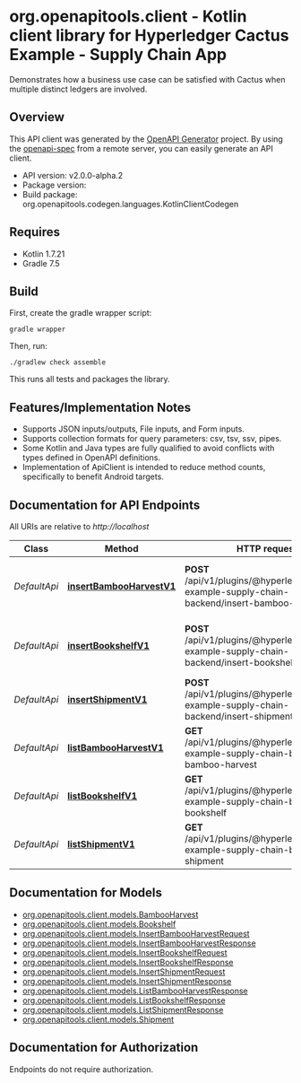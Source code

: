 # org.openapitools.client - Kotlin client library for Hyperledger Cactus Example - Supply Chain App

Demonstrates how a business use case can be satisfied with Cactus when multiple distinct ledgers are involved.

## Overview
This API client was generated by the [OpenAPI Generator](https://openapi-generator.tech) project.  By using the [openapi-spec](https://github.com/OAI/OpenAPI-Specification) from a remote server, you can easily generate an API client.

- API version: v2.0.0-alpha.2
- Package version: 
- Build package: org.openapitools.codegen.languages.KotlinClientCodegen

## Requires

* Kotlin 1.7.21
* Gradle 7.5

## Build

First, create the gradle wrapper script:

```
gradle wrapper
```

Then, run:

```
./gradlew check assemble
```

This runs all tests and packages the library.

## Features/Implementation Notes

* Supports JSON inputs/outputs, File inputs, and Form inputs.
* Supports collection formats for query parameters: csv, tsv, ssv, pipes.
* Some Kotlin and Java types are fully qualified to avoid conflicts with types defined in OpenAPI definitions.
* Implementation of ApiClient is intended to reduce method counts, specifically to benefit Android targets.

<a id="documentation-for-api-endpoints"></a>
## Documentation for API Endpoints

All URIs are relative to *http://localhost*

Class | Method | HTTP request | Description
------------ | ------------- | ------------- | -------------
*DefaultApi* | [**insertBambooHarvestV1**](docs/DefaultApi.md#insertbambooharvestv1) | **POST** /api/v1/plugins/@hyperledger/cactus-example-supply-chain-backend/insert-bamboo-harvest | Inserts the provided BambooHarvest entity to the ledger.
*DefaultApi* | [**insertBookshelfV1**](docs/DefaultApi.md#insertbookshelfv1) | **POST** /api/v1/plugins/@hyperledger/cactus-example-supply-chain-backend/insert-bookshelf | Inserts the provided Bookshelf entity to the ledger.
*DefaultApi* | [**insertShipmentV1**](docs/DefaultApi.md#insertshipmentv1) | **POST** /api/v1/plugins/@hyperledger/cactus-example-supply-chain-backend/insert-shipment | Inserts the provided Shipment entity to the ledger.
*DefaultApi* | [**listBambooHarvestV1**](docs/DefaultApi.md#listbambooharvestv1) | **GET** /api/v1/plugins/@hyperledger/cactus-example-supply-chain-backend/list-bamboo-harvest | Lists all the BambooHarvest entities stored on the ledger.
*DefaultApi* | [**listBookshelfV1**](docs/DefaultApi.md#listbookshelfv1) | **GET** /api/v1/plugins/@hyperledger/cactus-example-supply-chain-backend/list-bookshelf | Lists all the Bookshelf entities stored on the ledger.
*DefaultApi* | [**listShipmentV1**](docs/DefaultApi.md#listshipmentv1) | **GET** /api/v1/plugins/@hyperledger/cactus-example-supply-chain-backend/list-shipment | Lists all the Shipments entities stored on the ledger.


<a id="documentation-for-models"></a>
## Documentation for Models

 - [org.openapitools.client.models.BambooHarvest](docs/BambooHarvest.md)
 - [org.openapitools.client.models.Bookshelf](docs/Bookshelf.md)
 - [org.openapitools.client.models.InsertBambooHarvestRequest](docs/InsertBambooHarvestRequest.md)
 - [org.openapitools.client.models.InsertBambooHarvestResponse](docs/InsertBambooHarvestResponse.md)
 - [org.openapitools.client.models.InsertBookshelfRequest](docs/InsertBookshelfRequest.md)
 - [org.openapitools.client.models.InsertBookshelfResponse](docs/InsertBookshelfResponse.md)
 - [org.openapitools.client.models.InsertShipmentRequest](docs/InsertShipmentRequest.md)
 - [org.openapitools.client.models.InsertShipmentResponse](docs/InsertShipmentResponse.md)
 - [org.openapitools.client.models.ListBambooHarvestResponse](docs/ListBambooHarvestResponse.md)
 - [org.openapitools.client.models.ListBookshelfResponse](docs/ListBookshelfResponse.md)
 - [org.openapitools.client.models.ListShipmentResponse](docs/ListShipmentResponse.md)
 - [org.openapitools.client.models.Shipment](docs/Shipment.md)


<a id="documentation-for-authorization"></a>
## Documentation for Authorization

Endpoints do not require authorization.

